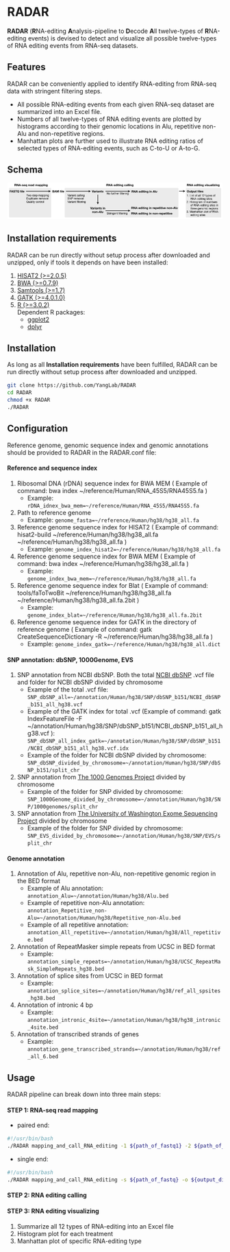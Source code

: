 # RADAR
**RADAR** (**R**NA-editing **A**nalysis-pipeline to **D**ecode **A**ll twelve-types of **R**NA-editing events) is devised to detect and visualize all possible twelve-types of RNA editing events from RNA-seq datasets.
## Features
RADAR can be conveniently applied to identify RNA-editing from RNA-seq data with stringent filtering steps.
* All possible RNA-editing events from each given RNA-seq dataset are summarized into an Excel file.
* Numbers of all twelve-types of RNA editing events are plotted by histograms according to their genomic locations in Alu, repetitive non-Alu and non-repetitive regions.
* Manhattan plots are further used to illustrate RNA editing ratios of selected types of RNA-editing events, such as C-to-U or A-to-G.

## Schema
<img src="https://github.com/xiongyichun/RADAR/blob/master/docs/RADAR.jpg"  alt="RADAR pipeline" />

## Installation requirements
RADAR can be run directly without setup process after downloaded and unzipped, only if tools it depends on have been installed:

1. [HISAT2 (>=2.0.5)](https://ccb.jhu.edu/software/hisat2/index.shtml)
2. [BWA (>=0.7.9)](http://bio-bwa.sourceforge.net/)
3. [Samtools (>=1.7)](http://www.htslib.org/)
4. [GATK (>=4.0.1.0)](https://software.broadinstitute.org/gatk/)
5. [R (>=3.0.2)](https://www.r-project.org)<br/>
    Dependent R packages:
    * [ggplot2](https://ggplot2.tidyverse.org/index.html)
    * [dplyr](https://dplyr.tidyverse.org/index.html)
    
## Installation
As long as all **Installation requirements** have been fulfilled, RADAR can be run directly without setup process after downloaded and unzipped. 
```bash
git clone https://github.com/YangLab/RADAR
cd RADAR
chmod +x RADAR
./RADAR
```

## Configuration
Reference genome, genomic sequence index and genomic annotations should be provided to RADAR in the RADAR.conf file:

#### Reference and sequence index
1. Ribosomal DNA (rDNA) sequence index for BWA MEM ( Example of command: bwa index \~/reference/Human/RNA_45S5/RNA45S5.fa )<br />
     * Example: `rDNA_idnex_bwa_mem=~/reference/Human/RNA_45S5/RNA45S5.fa`
2. Path to reference genome <br />
     * Example: `genome_fasta=~/reference/Human/hg38/hg38_all.fa`
3. Reference genome sequence index for HISAT2 ( Example of command: hisat2-build \~/reference/Human/hg38/hg38_all.fa \~/reference/Human/hg38/hg38_all.fa ) <br />
     * Example: `genome_index_hisat2=~/reference/Human/hg38/hg38_all.fa`
4. Reference genome sequence index for BWA MEM ( Example of command: bwa index \~/reference/Human/hg38/hg38_all.fa ) <br />
     * Example: `genome_index_bwa_mem=~/reference/Human/hg38/hg38_all.fa`
5. Reference genome sequence index for Blat ( Example of command: tools/faToTwoBit \~/reference/Human/hg38/hg38_all.fa \~/reference/Human/hg38/hg38_all.fa.2bit ) <br />
     * Example: `genome_index_blat=~/reference/Human/hg38/hg38_all.fa.2bit`
6. Reference genome sequence index for GATK in the directory of reference genome ( Example of command: gatk CreateSequenceDictionary -R \~/reference/Human/hg38/hg38_all.fa ) <br />
     * Example: `genome_index_gatk=~/reference/Human/hg38/hg38_all.dict`

#### SNP annotation: dbSNP, 1000Genome, EVS
1. SNP annotation from NCBI dbSNP. Both the total [NCBI dbSNP](http://www.ncbi.nlm.nih.gov/SNP/) .vcf file and folder for NCBI dbSNP divided by chromosome  <br />
     * Example of the total .vcf file: `SNP_dbSNP_all=~/annotation/Human/hg38/SNP/dbSNP_b151/NCBI_dbSNP_b151_all_hg38.vcf`<br />
     * Example of the GATK index for total .vcf (Example of command: gatk IndexFeatureFile -F \~/annotation/Human/hg38/SNP/dbSNP_b151/NCBI_dbSNP_b151_all_hg38.vcf ): `SNP_dbSNP_all_index_gatk=~/annotation/Human/hg38/SNP/dbSNP_b151/NCBI_dbSNP_b151_all_hg38.vcf.idx ` <br />
     * Example of the folder for NCBI dbSNP divided by chromosome: `SNP_dbSNP_divided_by_chromosome=~/annotation/Human/hg38/SNP/dbSNP_b151/split_chr`
2. SNP annotation from [The 1000 Genomes Project](https://www.internationalgenome.org/) divided by chromosome <br />
     * Example of the folder for SNP divided by chromosome: `SNP_1000Genome_divided_by_chromosome=~/annotation/Human/hg38/SNP/1000genomes/split_chr`
3. SNP annotation from [The University of Washington Exome Sequencing Project](http://evs.gs.washington.edu/EVS/) divided by chromosome <br />
     * Example of the folder for SNP divided by chromosome: `SNP_EVS_divided_by_chromosome=~/annotation/Human/hg38/SNP/EVS/split_chr`

#### Genome annotation
1. Annotation of Alu, repetitive non-Alu, non-repetitive genomic region in the BED format <br />
     * Example of Alu annotation: `annotation_Alu=~/annotation/Human/hg38/Alu.bed ` <br />
     * Example of repetitive non-Alu annotation: `annotation_Repetitive_non-Alu=~/annotation/Human/hg38/Repetitive_non-Alu.bed` <br />
     * Example of all repetitive annotation: `annotation_All_repetitive=~/annotation/Human/hg38/All_repetitive.bed` <br />
2. Annotation of RepeatMasker simple repeats from UCSC in BED format <br />
     * Example: `annotation_simple_repeats=~/annotation/Human/hg38/UCSC_RepeatMask_SimpleRepeats_hg38.bed`
3. Annotation of splice sites from UCSC in BED format <br />
     * Example: `annotation_splice_sites=~/annotation/Human/hg38/ref_all_spsites_hg38.bed`
4. Annotation of intronic 4 bp <br />
     * Example: `annotation_intronic_4site=~/annotation/Human/hg38/hg38_intronic_4site.bed`
5. Annotation of transcribed strands of genes <br />
     * Example: `annotation_gene_transcribed_strands=~/annotation/Human/hg38/ref_all_6.bed`


## Usage

RADAR pipeline can break down into three main steps:

#### STEP 1: RNA-seq read mapping

* paired end:

```bash
#!/usr/bin/bash
./RADAR mapping_and_call_RNA_editing -1 ${path_of_fastq1} -2 ${path_of_fastq2}  -o ${output_dir} -n ${name} -g ${ref_genome} -t ${maximum_threads}
```

* single end:
```bash
#!/usr/bin/bash
./RADAR mapping_and_call_RNA_editing -s ${path_of_fastq} -o ${output_dir} -n ${name} -g ${ref_genome} -t ${maximum_threads}
```

#### STEP 2: RNA editing calling

#### STEP 3: RNA editing visualizing
1. Summarize all 12 types of RNA-editing into an Excel file
2. Histogram plot for each treatment
3. Manhattan plot of specific RNA-editing type 
